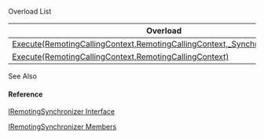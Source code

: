 Overload List

| Overload | Description |
| --- | --- |
| [Execute(RemotingCallingContext,RemotingCallingContext,\_SynchronizationMode)](topic1.html) |  |
| [Execute(RemotingCallingContext,RemotingCallingContext)](topic2.html) |  |



See Also

#### Reference

[IRemotingSynchronizer Interface](Eplan.EplApi.AFu~Eplan.EplApi.RemoteServer.IRemotingSynchronizer.html)
  
[IRemotingSynchronizer Members](Eplan.EplApi.AFu~Eplan.EplApi.RemoteServer.IRemotingSynchronizer_members.html)